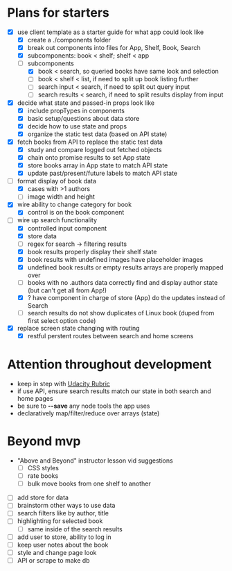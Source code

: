 # Plans for starters
- [X] use client template as a starter guide for what app could look like
    - [X] create a ./components folder
	- [X] break out components into files for App, Shelf, Book, Search
    - [X] subcomponents: book < shelf; shelf < app
    - [ ] subcomponents
    	- [X] book < search, so queried books have same look and selection
    	- [ ] book < shelf < list, if need to split up book listing further
    	- [ ] search input < search, if need to split out query input
    	- [ ] search results < search, if need to split results display from input 
- [X] decide what state and passed-in props look like
	- [X] include propTypes in components
	- [X] basic setup/questions about data store
	- [X] decide how to use state and props
	- [X] organize the static test data (based on API state)
- [X] fetch books from API to replace the static test data
	- [X] study and compare logged out fetched objects
	- [X] chain onto promise results to set App state
	- [X] store books array in App state to match API state
	- [X] update past/present/future labels to match API state
- [ ] format display of book data
	- [X] cases with >1 authors
	- [ ] image width and height
- [X] wire ability to change category for book
	- [X] control is on the book component
- [ ] wire up search functionality
	- [X] controlled input component
	- [X] store data
	- [ ] regex for search -> filtering results
	- [X] book results properly display their shelf state
	- [X] book results with undefined images have placeholder images
	- [X] undefined book results or empty results arrays are properly mapped over
	- [ ] books with no .authors data correctly find and display author state (but can't get all from App!)
	- [X] ? have component in charge of store (App) do the updates instead of Search
	- [ ] search results do not show duplicates of Linux book (duped from first select option code)
- [X] replace screen state changing with routing
	- [X] restful perstent routes between search and home screens

# Attention throughout development
- keep in step with [Udacity Rubric](https://review.udacity.com/#!/rubrics/918/view)
- if use API, ensure search results match our state in both search and home pages
- be sure to **--save** any node tools the app uses
- declaratively map/filter/reduce over arrays (state)

# Beyond mvp
- "Above and Beyond" instructor lesson vid suggestions
	- [ ] CSS styles
	- [ ] rate books
	- [ ] bulk move books from one shelf to another
- [ ] add store for data
- [ ] brainstorm other ways to use data 
- [ ] search filters like by author, title
- [ ] highlighting for selected book
	- [ ] same inside of the search results
- [ ] add user to store, ability to log in
- [ ] keep user notes about the book
- [ ] style and change page look
- [ ] API or scrape to make db
